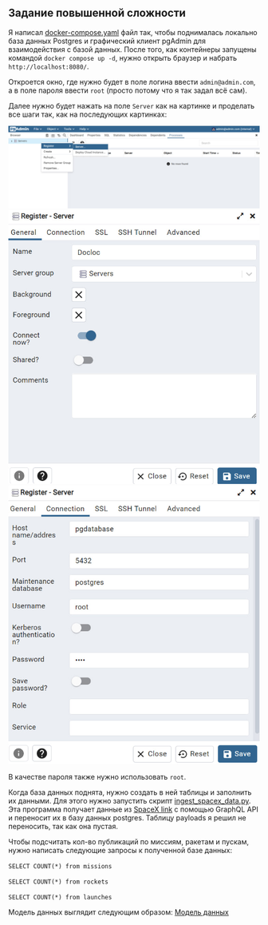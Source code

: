 Задание повышенной сложности
----------------------------

Я написал [docker-compose.yaml](docker-compose.yaml) файл так, чтобы поднималась локально база данных Postgres и графический клиент pgAdmin для взаимодействия с базой данных.
После того, как контейнеры запущены командой ```docker compose up -d```, нужно открыть браузер и набрать ```http://localhost:8080/```.

Откроется окно, где нужно будет в поле логина ввести ```admin@admin.com```, а в поле пароля ввести ```root``` (просто потому что я так задал всё сам).

Далее нужно будет нажать на поле ```Server``` как на картинке и проделать все шаги так, как на последующих картинках:

![](img1.jpg)
![](img2.jpg)
![](img3.jpg)

В качестве пароля также нужно использовать ```root```.

Когда база данных поднята, нужно создать в ней таблицы и заполнить их данными. Для этого нужно запустить скрипт [ingest_spacex_data.py](ingest_spacex_data.py). Эта программа получает данные из [SpaceX link](https://studio.apollographql.com/public/SpaceX-pxxbxen/home?variant=current) с помощью GraphQL API и переносит их в базу данных postgres. Таблицу payloads я решил не переносить, так как она пустая. 

Чтобы подсчитать кол-во публикаций по миссиям, ракетам и пускам, нужно написать следующие запросы к полученной базе данных:

```SELECT COUNT(*) from missions```

```SELECT COUNT(*) from rockets```

```SELECT COUNT(*) from launches```

Модель данных выглядит следующим образом: [Модель данных](model.png)
